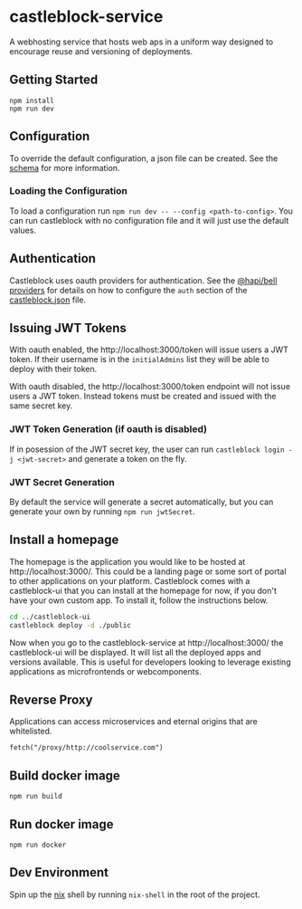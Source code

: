 # castleblock-service

A webhosting service that hosts web aps in a uniform way designed to encourage reuse and versioning of deployments.

## Getting Started

```
npm install
npm run dev
```

## Configuration

To override the default configuration, a json file can be created. See the [schema](./configuration.md) for more information.

### Loading the Configuration

To load a configuration run `npm run dev -- --config <path-to-config>`. You can run castleblock with no configuration file and it will just use the default values.

## Authentication

Castleblock uses oauth providers for authentication. See the [@hapi/bell providers](https://hapi.dev/module/bell/providers) for details on how to configure the `auth` section of the [castleblock.json](./configuration.md) file.

## Issuing JWT Tokens

With oauth enabled, the http://localhost:3000/token will issue users a JWT token. If their username is in the `initialAdmins` list they will be able to deploy with their token.

With oauth disabled, the http://localhost:3000/token endpoint will not issue users a JWT token. Instead tokens must be created and issued with the same secret key.

### JWT Token Generation (if oauth is disabled)

If in posession of the JWT secret key, the user can run `castleblock login -j <jwt-secret>` and generate a token on the fly.

### JWT Secret Generation

By default the service will generate a secret automatically, but you can generate your own by running `npm run jwtSecret`.

## Install a homepage

The homepage is the application you would like to be hosted at http://localhost:3000/. This could be a landing page or some sort of portal to other applications on your platform. Castleblock comes with a castleblock-ui that you can install at the homepage for now, if you don't have your own custom app. To install it, follow the instructions below.

```bash
cd ../castleblock-ui
castleblock deploy -d ./public
```

Now when you go to the castleblock-service at http://localhost:3000/ the castleblock-ui will be displayed. It will list all the deployed apps and versions available. This is useful for developers looking to leverage existing applications as microfrontends or webcomponents.

## Reverse Proxy

Applications can access microservices and eternal origins that are whitelisted.

```
fetch("/proxy/http://coolservice.com")
```

## Build docker image

```
npm run build
```

## Run docker image

```
npm run docker
```

## Dev Environment

Spin up the [nix](https://nixos.org/guides/install-nix.html) shell by running `nix-shell` in the root of the project.
